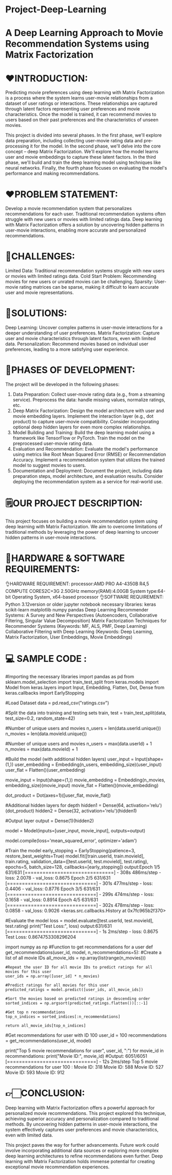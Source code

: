 # Project-Deep-Learning

# A Deep Learning Approach to Movie Recommendation Systems using Matrix Factorization

# ❤️INTRODUCTION:
Predicting movie preferences using deep learning with Matrix Factorization is a process where the system learns user-movie relationships from a dataset of user ratings or interactions. These relationships are captured through latent factors representing user preferences and movie characteristics. Once the model is trained, it can recommend movies to users based on their past preferences and the characteristics of unseen movies.

This project is divided into several phases. In the first phase, we'll explore data preparation, including collecting user-movie rating data and pre-processing it for the model. In the second phase, we'll delve into the core concept – deep Matrix Factorization. We'll explore how the model learns user and movie embeddings to capture these latent factors. In the third phase, we'll build and train the deep learning model using techniques like neural networks. Finally, the fourth phase focuses on evaluating the model's performance and making recommendations.

# ❤PROBLEM STATEMENT:
Develop a movie recommendation system that personalizes recommendations for each user. Traditional recommendation systems often struggle with new users or movies with limited ratings data. Deep learning with Matrix Factorization offers a solution by uncovering hidden patterns in user-movie interactions, enabling more accurate and personalized recommendations.

# 👊CHALLENGES:
Limited Data: Traditional recommendation systems struggle with new users or movies with limited ratings data.
Cold Start Problem: Recommending movies for new users or unrated movies can be challenging.
Sparsity: User-movie rating matrices can be sparse, making it difficult to learn accurate user and movie representations.

# 👏SOLUTIONS:
Deep Learning: Uncover complex patterns in user-movie interactions for a deeper understanding of user preferences.
Matrix Factorization: Capture user and movie characteristics through latent factors, even with limited data.
Personalization: Recommend movies based on individual user preferences, leading to a more satisfying user experience.

# 🔗PHASES OF DEVELOPMENT:
The project will be developed in the following phases:
1. Data Preparation:
Collect user-movie rating data (e.g., from a streaming service).
Preprocess the data: handle missing values, normalize ratings, etc.
2. Deep Matrix Factorization:
Design the model architecture with user and movie embedding layers.
Implement the interaction layer (e.g., dot product) to capture user-movie compatibility.
Consider incorporating optional deep hidden layers for even more complex relationships.
3. Model Building and Training:
Build the deep learning model using a framework like TensorFlow or PyTorch.
Train the model on the preprocessed user-movie rating data.
4. Evaluation and Recommendation:
Evaluate the model's performance using metrics like Root Mean Squared Error (RMSE) or Recommendation Accuracy.
Implement a recommendation system that utilizes the trained model to suggest movies to users.
5. Documentation and Deployment:
Document the project, including data preparation steps, model architecture, and evaluation results.
Consider deploying the recommendation system as a service for real-world use.

# 🗒OUR PROJECT DESCRIPTION:
This project focuses on building a movie recommendation system using deep learning with Matrix Factorization. We aim to overcome limitations of traditional methods by leveraging the power of deep learning to uncover hidden patterns in user-movie interactions.

# 🔌HARDWARE & SOFTWARE REQUIREMENTS:
👌HARDWARE REQUIREMENT: processor:AMD PRO A4-4350B R4,5 COMPUTE CORES2C+3G 2.50GHz memory(RAM):4.00GB System type:64-bit Operating System, x64-based processor
👌SOFTWARE REQUIREMENT: Python 3.12version or older jupyter notebook necessary libraries: keras scikit-learn matplotlib numpy pandas 
Deep Learning Recommender Systems: A Survey and New Perspectives (Autoencoders, Collaborative Filtering, Singular Value Decomposition)
Matrix Factorization Techniques for Recommender Systems (Keywords: MF, ALS, PMF, Deep Learning)
Collaborative Filtering with Deep Learning (Keywords: Deep Learning, Matrix Factorization, User Embeddings, Movie Embeddings)

# 💻 SAMPLE CODE :
#Importing the necessary libraries
import pandas as pd
from sklearn.model_selection import train_test_split
from keras.models import Model
from keras.layers import Input, Embedding, Flatten, Dot, Dense
from keras.callbacks import EarlyStopping

#Load Dataset
data = pd.read_csv("ratings.csv")

#Split the data into training and testing sets
train, test = train_test_split(data, test_size=0.2, random_state=42)

#Number of unique users and movies
n_users = len(data.userId.unique())
n_movies = len(data.movieId.unique())

#Number of unique users and movies
n_users = max(data.userId) + 1
n_movies = max(data.movieId) + 1

#Build the model (with additional hidden layers)
user_input = Input(shape=(1,))
user_embedding = Embedding(n_users, embedding_size)(user_input)
user_flat = Flatten()(user_embedding)

movie_input = Input(shape=(1,))
movie_embedding = Embedding(n_movies, embedding_size)(movie_input)
movie_flat = Flatten()(movie_embedding)

dot_product = Dot(axes=1)([user_flat, movie_flat])

#Additional hidden layers for depth
hidden1 = Dense(64, activation='relu')(dot_product)
hidden2 = Dense(32, activation='relu')(hidden1)

#Output layer
output = Dense(1)(hidden2)

model = Model(inputs=[user_input, movie_input], outputs=output)

model.compile(loss='mean_squared_error', optimizer='adam')

#Train the model
early_stopping = EarlyStopping(patience=3, restore_best_weights=True)
model.fit([train.userId, train.movieId], train.rating,
          validation_data=([test.userId, test.movieId], test.rating),
          epochs=5, batch_size=128, callbacks=[early_stopping])
output:Epoch 1/5
631/631 [==============================] - 308s 486ms/step - loss: 2.0078 - val_loss: 0.8675
Epoch 2/5
631/631 [==============================] - 301s 477ms/step - loss: 0.4406 - val_loss: 0.8776
Epoch 3/5
631/631 [==============================] - 299s 474ms/step - loss: 0.1658 - val_loss: 0.8914
Epoch 4/5
631/631 [==============================] - 302s 478ms/step - loss: 0.0858 - val_loss: 0.9026
<keras.src.callbacks.History at 0x7fc965b2f370>

#Evaluate the model
loss = model.evaluate([test.userId, test.movieId], test.rating)
print("Test Loss:", loss)
output:631/631 [==============================] - 1s 2ms/step - loss: 0.8675
Test Loss: 0.8674753308296204

import numpy as np
#Function to get recommendations for a user
def get_recommendations(user_id, model, n_recommendations=5):
    #Create a list of all movie IDs
    all_movie_ids = np.array(list(range(n_movies)))
    
    #Repeat the user ID for all movie IDs to predict ratings for all movies for this user
    user_ids = np.array([user_id] * n_movies)
    
    #Predict ratings for all movies for this user
    predicted_ratings = model.predict([user_ids, all_movie_ids])
    
    #Sort the movies based on predicted ratings in descending order
    sorted_indices = np.argsort(predicted_ratings.flatten())[::-1]
    
    #Get top n recommendations
    top_n_indices = sorted_indices[:n_recommendations]
    
    return all_movie_ids[top_n_indices]

#Get recommendations for user with ID 100
user_id = 100
recommendations = get_recommendations(user_id, model)

print("Top 5 movie recommendations for user", user_id, ":")
for movie_id in recommendations:
    print("Movie ID:", movie_id)
#Output:
6051/6051 [==============================] - 12s 2ms/step
Top 5 movie recommendations for user 100 :
Movie ID: 318
Movie ID: 588
Movie ID: 527
Movie ID: 593
Movie ID: 912

# 👉🏻CONCLUSION:
Deep learning with Matrix Factorization offers a powerful approach for personalized movie recommendations. This project explored this technique, achieving superior accuracy and personalization compared to traditional methods. By uncovering hidden patterns in user-movie interactions, the system effectively captures user preferences and movie characteristics, even with limited data.

This project paves the way for further advancements. Future work could involve incorporating additional data sources or exploring more complex deep learning architectures to refine recommendations even further. Deep learning with Matrix Factorization holds immense potential for creating exceptional movie recommendation experiences.



